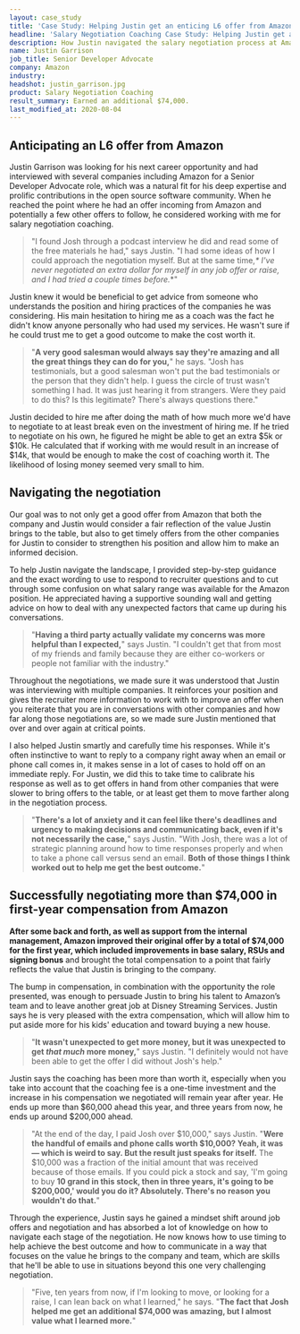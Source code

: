 ```yaml
---
layout: case_study
title: 'Case Study: Helping Justin get an enticing L6 offer from Amazon'
headline: 'Salary Negotiation Coaching Case Study: Helping Justin get an enticing L6 offer from Amazon'
description: How Justin navigated the salary negotiation process at Amazon to find the best compensation package possible
name: Justin Garrison
job_title: Senior Developer Advocate
company: Amazon
industry: 
headshot: justin_garrison.jpg
product: Salary Negotiation Coaching
result_summary: Earned an additional $74,000.
last_modified_at: 2020-08-04
---
```

## Anticipating an L6 offer from Amazon

Justin Garrison was looking for his next career opportunity and had interviewed with several companies including Amazon for a Senior Developer Advocate role, which was a natural fit for his deep expertise and prolific contributions in the open source software community. When he reached the point where he had an offer incoming from Amazon and potentially a few other offers to follow, he considered working with me for salary negotiation coaching.

<blockquote class="ico quote-callout">
  <p>"I found Josh through a podcast interview he did and read some of the free materials he had," says Justin. "I had some ideas of how I could approach the negotiation myself. But at the same time,<em>* I've never negotiated an extra dollar for myself in any job offer or raise, and I had tried a couple times before.</em>*"</p>
</blockquote>

Justin knew it would be beneficial to get advice from someone who understands the position and hiring practices of the companies he was considering. His main hesitation to hiring me as a coach was the fact he didn't know anyone personally who had used my services. He wasn't sure if he could trust me to get a good outcome to make the cost worth it.

<blockquote class="ico quote-callout">
  <p>"<strong>A very good salesman would always say they're amazing and all the great things they can do for you,</strong>" he says. "Josh has testimonials, but a good salesman won't put the bad testimonials or the person that they didn't help. I guess the circle of trust wasn't something I had. It was just hearing it from strangers. Were they paid to do this? Is this legitimate? There's always questions there."</p>
</blockquote>

Justin decided to hire me after doing the math of how much more we'd have to negotiate to at least break even on the investment of hiring me. If he tried to negotiate on his own, he figured he might be able to get an extra $5k or $10k. He calculated that if working with me would result in an increase of $14k, that would be enough to make the cost of coaching worth it. The likelihood of losing money seemed very small to him.

<div class="rm-area-inline"></div>

## Navigating the negotiation

Our goal was to not only get a good offer from Amazon that both the company and Justin would consider a fair reflection of the value Justin brings to the table, but also to get timely offers from the other companies for Justin to consider to strengthen his position and allow him to make an informed decision.

To help Justin navigate the landscape, I provided step-by-step guidance and the exact wording to use to respond to recruiter questions and to cut through some confusion on what salary range was available for the Amazon position. He appreciated having a supportive sounding wall and getting advice on how to deal with any unexpected factors that came up during his conversations.

<blockquote class="ico quote-callout">
  <p>"<strong>Having a third party actually validate my concerns was more helpful than I expected,</strong>" says Justin. "I couldn't get that from most of my friends and family because they are either co-workers or people not familiar with the industry."</p>
</blockquote>

Throughout the negotiations, we made sure it was understood that Justin was interviewing with multiple companies. It reinforces your position and gives the recruiter more information to work with to improve an offer when you reiterate that you are in conversations with other companies and how far along those negotiations are, so we made sure Justin mentioned that over and over again at critical points.

I also helped Justin smartly and carefully time his responses. While it's often instinctive to want to reply to a company right away when an email or phone call comes in, it makes sense in a lot of cases to hold off on an immediate reply. For Justin, we did this to take time to calibrate his response as well as to get offers in hand from other companies that were slower to bring offers to the table, or at least get them to move farther along in the negotiation process.

<blockquote class="ico quote-callout">
  <p>"<strong>There's a lot of anxiety and it can feel like there's deadlines and urgency to making decisions and communicating back, even if it's not necessarily the case,</strong>" says Justin. "With Josh, there was a lot of strategic planning around how to time responses properly and when to take a phone call versus send an email. <strong>Both of those things I think worked out to help me get the best outcome.</strong>"</p>
</blockquote>

## Successfully negotiating more than $74,000 in first-year compensation from Amazon

**After some back and forth, as well as support from the internal management, Amazon improved their original offer by a total of $74,000 for the first year, which included improvements in base salary, RSUs and signing bonus** and brought the total compensation to a point that fairly reflects the value that Justin is bringing to the company.

The bump in compensation, in combination with the opportunity the role presented, was enough to persuade Justin to bring his talent to Amazon’s team and to leave another great job at Disney Streaming Services. Justin says he is very pleased with the extra compensation, which will allow him to put aside more for his kids' education and toward buying a new house.

<blockquote class="ico quote-callout">
  <p>"<strong>It wasn't unexpected to get more money, but it was unexpected to get <em>that much</em> more money,</strong>" says Justin. "I definitely would not have been able to get the offer I did without Josh's help."</p>
</blockquote>

Justin says the coaching has been more than worth it, especially when you take into account that the coaching fee is a one-time investment and the increase in his compensation we negotiated will remain year after year. He ends up more than $60,000 ahead this year, and three years from now, he ends up around $200,000 ahead.

<blockquote class="ico quote-callout">
  <p>"At the end of the day, I paid Josh over $10,000," says Justin. "<strong>Were the handful of emails and phone calls worth $10,000? Yeah, it was — which is weird to say. But the result just speaks for itself.</strong> The $10,000 was a fraction of the initial amount that was received because of those emails. If you could pick a stock and say, 'I'm going to buy <strong>10 grand in this stock, then in three years, it's going to be $200,000,' would you do it? Absolutely. There's no reason you wouldn't do that.</strong>"</p>
</blockquote>

Through the experience, Justin says he gained a mindset shift around job offers and negotiation and has absorbed a lot of knowledge on how to navigate each stage of the negotiation. He now knows how to use timing to help achieve the best outcome and how to communicate in a way that focuses on the value he brings to the company and team, which are skills that he'll be able to use in situations beyond this one very challenging negotiation.

<blockquote class="ico quote-callout">
 <p>"Five, ten years from now, if I'm looking to move, or looking for a raise, I can lean back on what I learned," he says. "<strong>The fact that Josh helped me get an additional $74,000 was amazing, but I almost value what I learned more.</strong>"</p>
</blockquote>